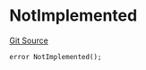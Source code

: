 # NotImplemented
[Git Source](https://github.com/titlesnyc/wallflower-contract-v2/blob/190d4e66726023743d2d6974c49be143469e59b9/src/shared/Common.sol)


```solidity
error NotImplemented();
```

